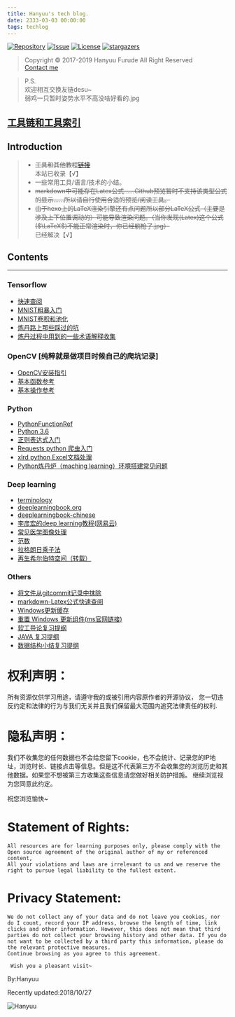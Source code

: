 ```yaml
---
title: Hanyuu's tech blog.
date: 2333-03-03 00:00:00
tags: techlog
---
```

[![Repository](https://img.shields.io/github/downloads/atom/atom/total.svg)](https://github.com/HanyuuFurude/TechBlog/archive/master.zip)
[![Issue](https://img.shields.io/github/issues/HanyuuFurude/TechBlog.svg)](https://github.com/HanyuuFurude/TechBlog/issues)
[![License](https://img.shields.io/github/license/HanyuuFurude/TechBlog.svg)](https://github.com/HanyuuFurude/TechBlog/blob/master/LICENSE)
[![stargazers](https://img.shields.io/github/stars/HanyuuFurude/TechBlog.svg)](https://github.com/HanyuuFurude/TechBlog/stargazers)

> Copyright © 2017-2019 Hanyuu Furude All Right Reserved \
> [Contact me](mailto:HanyuuFurude@outlook.com)

> P.S. \
> 欢迎相互交换友链desu~ \
> 弱鸡一只暂时姿势水平不高没啥好看的.jpg


## [工具链和工具索引](/Link)
## Introduction
> - ~~工具和其他教程[链接](https://inariecho.github.io/)~~ \
> 本站已收录【√】
> - 一些常用工具/语言/技术的小结。
> - ~~markdown中可能存在Latex公式……Github预览暂时不支持该类型公式的显示……所以请自行使用合适的预览/阅读工具。~~
> - ~~由于hexo上的LaTeX渲染引擎还有点问题所以部分LaTeX公式（主要是涉及上下位置调动的）可能导致渲染问题。（当你发现(Latex)这个公式($\LaTeX$)不能正常渲染时，你已经躺枪了.jpg）~~\
> 已经解决【√】

## Contents
***
### Tensorflow
* [快速查阅](/Tensorflow/TensorflowRef)
* [MNIST粗暴入门](/Tensorflow/TensorflowLeadin)
* [MNIST卷积和池化](/Tensorflow/TensorflowConvandPool)
* [炼丹路上那些踩过的坑](/Tensorflow/commomQuestion/)
* [炼丹过程中用到的一些术语解释收集](/Tensorflow/terminology/)

### OpenCV [纯粹就是做项目时候自己的爬坑记录]
* [OpenCV安装指引](https://docs.opencv.org/3.0-beta/doc/py_tutorials/py_setup/py_table_of_contents_setup/py_table_of_contents_setup.html#py-table-of-content-setup)
*  [基本函数参考](/OpenCV/OpenCVFunctionRef/)
*  [基本操作参考](/OpenCV/OpenCVBasicOperations/)

### Python
* [PythonFunctionRef](/python/PythonFunctionRef/PythonFunctionRef)
* [Python 3.6](https://docs.python.org/3.6/)
* [正则表达式入门](http://www.runoob.com/python3/python3-reg-expressions.html)
* [Requests python 爬虫入门](https://blog.csdn.net/gyq1998/article/details/78583841)
* [xlrd python Excel文档处理](/python/xlrd)
* [Python炼丹炉（maching learning）环境搭建常见问题](/python/Conda/)

### Deep learning
* [terminology]( /deeplearning/terminology)
* [deeplearningbook.org](http://www.deeplearningbook.org/)
* [deeplearningbook-chinese](https://github.com/exacity/deeplearningbook-chinese)
* [李彦宏的deep learning教程(网易云)](http://mooc.study.163.com/smartSpec/detail/1001319001.htm)
* [常见医学图像处理](/deeplearning/MedicalimageDataProcessing/)
* [范数](/deeplearning/norm/)
* [拉格朗日乘子法](/deeplearning/LagrangeMultiplier/)
* [再生希尔伯特空间（转载）](/deeplearning/RKHS/)

### Others
* [将文件从gitcommit记录中抹除](/git/gitClear/)
* [markdown-Latex公式快速查阅](/Others/Latex)
* [Windows更新缓存](/Others/windowsUpdateCacheClear/)
* [重置 Windows 更新组件(ms官网链接)](https://support.microsoft.com/zh-cn/help/971058/how-do-i-reset-windows-update-components)
* [软工导论复习提纲](/Review/SoftwareEngineering/)
* [JAVA 复习提纲](/Review/Java复习提纲/)
* [数据结构小结复习提纲](Review/数据结构小结/)



# 权利声明：
  所有资源仅供学习用途，请遵守我的或被引用内容原作者的开源协议，
  您一切违反约定和法律的行为与我们无关并且我们保留最大范围内追究法律责任的权利.
# 隐私声明：
  我们不收集您的任何数据也不会给您留下cookie，也不会统计、记录您的IP地址，浏览时长、链接点击等信息。但是这不代表第三方不会收集您的浏览历史和其他数据。如果您不想被第三方收集这些信息请您做好相关防护措施。
  继续浏览视为您同意此约定。

  祝您浏览愉快~

# Statement of Rights:
	All resources are for learning purposes only, please comply with the Open source agreement of the original author of my or referenced content,
	All your violations and laws are irrelevant to us and we reserve the right to pursue legal liability to the fullest extent.
# Privacy Statement:
	We do not collect any of your data and do not leave you cookies, nor do I count, record your IP address, browse the length of time, link clicks and other information. However, this does not mean that third parties do not collect your browsing history and other data. If you do not want to be collected by a third party this information, please do the relevant protective measures.
	Continue browsing as you agree to this agreement.

	 Wish you a pleasant visit~

By:Hanyuu

  Recently updated:2018/10/27

  ![Hanyuu](https://raw.githubusercontent.com/HanyuuFurude/TechBlog/master/studyNotes/rm.png)
